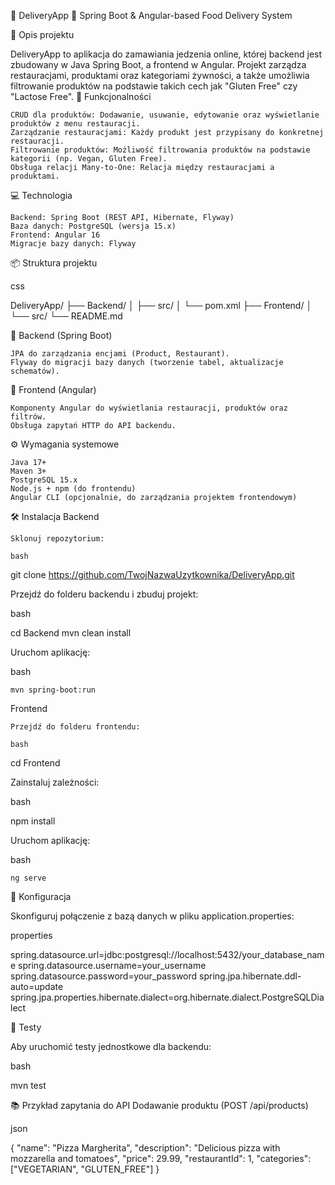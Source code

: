 🍕 DeliveryApp
🚀 Spring Boot & Angular-based Food Delivery System

📝 Opis projektu

DeliveryApp to aplikacja do zamawiania jedzenia online, której backend jest zbudowany w Java Spring Boot, a frontend w Angular. Projekt zarządza restauracjami, produktami oraz kategoriami żywności, a także umożliwia filtrowanie produktów na podstawie takich cech jak "Gluten Free" czy "Lactose Free".
🌟 Funkcjonalności

    CRUD dla produktów: Dodawanie, usuwanie, edytowanie oraz wyświetlanie produktów z menu restauracji.
    Zarządzanie restauracjami: Każdy produkt jest przypisany do konkretnej restauracji.
    Filtrowanie produktów: Możliwość filtrowania produktów na podstawie kategorii (np. Vegan, Gluten Free).
    Obsługa relacji Many-to-One: Relacja między restauracjami a produktami.

💻 Technologia

    Backend: Spring Boot (REST API, Hibernate, Flyway)
    Baza danych: PostgreSQL (wersja 15.x)
    Frontend: Angular 16
    Migracje bazy danych: Flyway

📦 Struktura projektu

css

DeliveryApp/
├── Backend/
│   ├── src/
│   └── pom.xml
├── Frontend/
│   └── src/
└── README.md

📂 Backend (Spring Boot)

    JPA do zarządzania encjami (Product, Restaurant).
    Flyway do migracji bazy danych (tworzenie tabel, aktualizacje schematów).

📂 Frontend (Angular)

    Komponenty Angular do wyświetlania restauracji, produktów oraz filtrów.
    Obsługa zapytań HTTP do API backendu.

⚙️ Wymagania systemowe

    Java 17+
    Maven 3+
    PostgreSQL 15.x
    Node.js + npm (do frontendu)
    Angular CLI (opcjonalnie, do zarządzania projektem frontendowym)

🛠️ Instalacja
Backend

    Sklonuj repozytorium:

    bash

git clone https://github.com/TwojNazwaUzytkownika/DeliveryApp.git

Przejdź do folderu backendu i zbuduj projekt:

bash

cd Backend
mvn clean install

Uruchom aplikację:

bash

    mvn spring-boot:run

Frontend

    Przejdź do folderu frontendu:

    bash

cd Frontend

Zainstaluj zależności:

bash

npm install

Uruchom aplikację:

bash

    ng serve

🔧 Konfiguracja

Skonfiguruj połączenie z bazą danych w pliku application.properties:

properties

spring.datasource.url=jdbc:postgresql://localhost:5432/your_database_name
spring.datasource.username=your_username
spring.datasource.password=your_password
spring.jpa.hibernate.ddl-auto=update
spring.jpa.properties.hibernate.dialect=org.hibernate.dialect.PostgreSQLDialect

🧪 Testy

Aby uruchomić testy jednostkowe dla backendu:

bash

mvn test

📚 Przykład zapytania do API
Dodawanie produktu (POST /api/products)

json

{
  "name": "Pizza Margherita",
  "description": "Delicious pizza with mozzarella and tomatoes",
  "price": 29.99,
  "restaurantId": 1,
  "categories": ["VEGETARIAN", "GLUTEN_FREE"]
}

